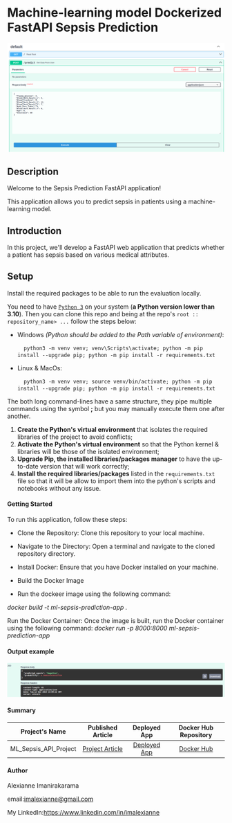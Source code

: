 #  Machine-learning model Dockerized FastAPI Sepsis Prediction

![API](images/execution.png)

## Description 

Welcome to the Sepsis Prediction FastAPI application!

This application allows you to predict sepsis in patients using a machine-learning model.



## Introduction

 In this project, we'll develop a FastAPI web application that predicts whether a patient has sepsis based on various medical attributes.

## Setup
Install the required packages to be able to run the evaluation locally.

You need to have [`Python 3`](https://www.python.org/) on your system (**a Python version lower than 3.10**). Then you can clone this repo and being at the repo's `root :: repository_name> ...`  follow the steps below:


- Windows *(Python should be added to the Path variable of environment)*:
        
        python3 -m venv venv; venv\Scripts\activate; python -m pip install --upgrade pip; python -m pip install -r requirements.txt  

- Linux & MacOs:
        
        python3 -m venv venv; source venv/bin/activate; python -m pip install --upgrade pip; python -m pip install -r requirements.txt

The both long command-lines have a same structure, they pipe multiple commands using the symbol **;** but you may manually execute them one after another.

1. **Create the Python's virtual environment** that isolates the required libraries of the project to avoid conflicts;
2. **Activate the Python's virtual environment** so that the Python kernel & libraries will be those of the isolated environment;
3. **Upgrade Pip, the installed libraries/packages manager** to have the up-to-date version that will work correctly;
4. **Install the required libraries/packages** listed in the `requirements.txt` file so that it will be allow to import them into the python's scripts and notebooks without any issue.


#### Getting Started

To run this application, follow these steps:

- Clone the Repository: Clone this repository to your local machine.

- Navigate to the Directory: Open a terminal and navigate to the cloned repository directory.

- Install Docker: Ensure that you have Docker installed on your machine.

- Build the Docker Image
- Run the dockeer image using the following command:

*docker build -t ml-sepsis-prediction-app .*

Run the Docker Container: Once the image is built, run the Docker container using the following command:
*docker run -p 8000:8000 ml-sepsis-prediction-app*

#### Output example

![API](images/respones.png)
#### Summary

 | Project's Name | Published Article  | Deployed App |Docker Hub Repository|
|:--------------:|:--------------:|:--------------:|:--------------:|
| ML_Sepsis_API_Project|[Project Article](https://www.linkedin.com/pulse/classification-machine-learning-fastapi-sepsis-imanirakarama-4ivkf/) |    [Deployed App](https://imalexianne-ml-sepsis-fastapi.hf.space)| [Docker Hub](https://hub.docker.com/repository/docker/imalexianne/fastapi_sepsis_prediction/general)
  
#### Author

Alexianne Imanirakarama

email:<imalexianne@gmail.com>

My LinkedIn:<https://www.linkedin.com/in/imalexianne>

